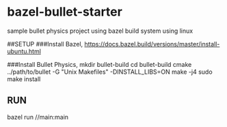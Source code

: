 # bazel-bullet-starter
sample bullet physics project using bazel build system using linux

##SETUP
###Install Bazel,
https://docs.bazel.build/versions/master/install-ubuntu.html

###Install Bullet Physics,
 mkdir bullet-build
 cd bullet-build
 cmake ../path/to/bullet -G "Unix Makefiles" -DINSTALL_LIBS=ON 
 make -j4
 sudo make install
 
 
## RUN
bazel run //main:main
